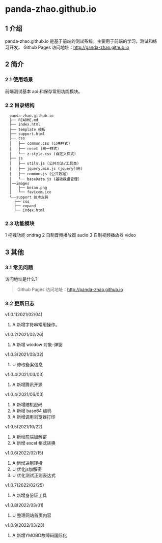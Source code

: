 <!--
 * @Author: zhaowy
 * @Date: 2020-05-10 09:37:50
 * @LastEditors: zhaowy
 * @LastEditTime: 2022-03-01 16:44:29
 * @FilePath: \panda-zhao.github.io\README.md
 * @Description: 
-->
# panda-zhao.github.io

## 1 介绍

panda-zhao.github.io 是基于前端的测试系统。主要用于前端的学习，测试和练习开发。
Github Pages 访问地址：http://panda-zhao.github.io

## 2 简介

### 2.1 使用场景

前端测试基本 api 和保存常用功能模块。

### 2.2 目录结构

```
  panda-zhao.github.io
  ├── README.md
  ├── index.html
  ├── template 模板
  ├── support.html
  ├── css
  │   ├── common.css (公共样式)
  │   ├── reset (统一样式)
  │   └── z-style.css (自定义样式)
  ├── js
  │   ├── utils.js (公共方法/工具类)
  │   ├── jquery.min.js (jquery引用)
  │   ├── common.js (公共数据)
  │   └── baseData.js (基础数据管理)
  │──images
  │   ├── beian.png
  │   └── favicom.ico
  └──support 技术支持
    ├── css
    ├── expand
    └── index.html
```

### 2.3 功能模块

1 拖拽功能 ondrag
2 自制音频播放器 audio
3 自制视频播放器 video

## 3 其他

### 3.1 常见问题

访问地址是什么?

> Github Pages 访问地址：http://panda-zhao.github.io

### 3.2 更新日志

v1.0.1(2021/02/04)

1. A 新增字符串常用操作。

v1.0.2(2021/02/26)

1. A 新增 wiodow 对象-弹窗

v1.0.3(2021/03/02)

1. U 修改备案信息

v1.0.4(2021/03/03)

1. A 新增腾讯开源

v1.0.4(2021/06/03)

1. A 新增随机密码
2. A 新增 base64 编码
3. A 新增调用浏览器打印

v1.0.5(2021/10/22)

1. A 新增前端加解密
2. A 新增 excel 格式转换

v1.0.6(2022/02/15)

1. A 新增进制转换
2. U 优化js加解密
3. U 优化测试正则表达式

v1.0.7(2022/02/25)

1. A 新增身份证工具

v1.0.8(2022/03/01)

1. U 整理网站首页内容

v1.0.9(2022/03/23)

1. A 新增YMOBD故障码国际化